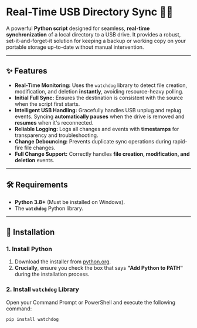 # Real-Time USB Directory Sync 🔄💾

A powerful **Python script** designed for seamless, **real-time synchronization** of a local directory to a USB drive. It provides a robust, set-it-and-forget-it solution for keeping a backup or working copy on your portable storage up-to-date without manual intervention.

---

## ✨ Features

* **Real-Time Monitoring:** Uses the `watchdog` library to detect file creation, modification, and deletion **instantly**, avoiding resource-heavy polling.
* **Initial Full Sync:** Ensures the destination is consistent with the source when the script first starts.
* **Intelligent USB Handling:** Gracefully handles USB unplug and replug events. Syncing **automatically pauses** when the drive is removed and **resumes** when it's reconnected.
* **Reliable Logging:** Logs all changes and events with **timestamps** for transparency and troubleshooting.
* **Change Debouncing:** Prevents duplicate sync operations during rapid-fire file changes.
* **Full Change Support:** Correctly handles **file creation, modification, and deletion** events.

---

## 🛠️ Requirements

* **Python 3.8+** (Must be installed on Windows).
* The **`watchdog`** Python library.

---

## 🚀 Installation

### 1. Install Python

1.  Download the installer from [python.org](https://www.python.org/downloads/).
2.  **Crucially**, ensure you check the box that says **"Add Python to PATH"** during the installation process.

### 2. Install `watchdog` Library

Open your Command Prompt or PowerShell and execute the following command:

```bash
pip install watchdog


